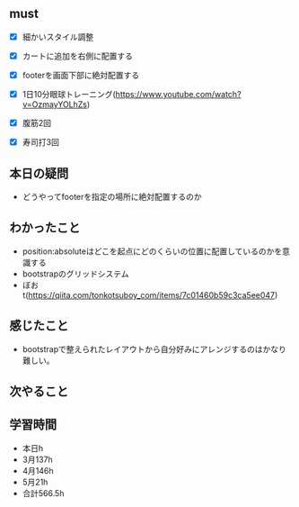 

## must
- [x] 細かいスタイル調整
 - [x] カートに追加を右側に配置する
 - [x] footerを画面下部に絶対配置する 
 
- [x] 1日10分眼球トレーニング(https://www.youtube.com/watch?v=OzmayYOLhZs)
- [x] 腹筋2回
- [x] 寿司打3回

## 本日の疑問
- どうやってfooterを指定の場所に絶対配置するのか


## わかったこと
- position:absoluteはどこを起点にどのくらいの位置に配置しているのかを意識する
- bootstrapのグリッドシステム
- ぼおt(https://qiita.com/tonkotsuboy_com/items/7c01460b59c3ca5ee047)

 




## 感じたこと
 - bootstrapで整えられたレイアウトから自分好みにアレンジするのはかなり難しい。



## 次やること

## 学習時間
  - 本日h
  - 3月137h
  - 4月146h
  - 5月21h
  - 合計566.5h
